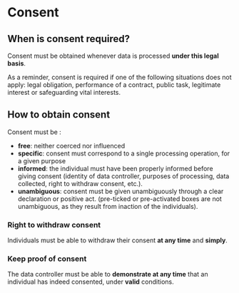# Consent

## When is consent required?

Consent must be obtained whenever data is processed **under this legal basis**.

As a reminder, consent is required if one of the following situations does not apply:
legal obligation, performance of a contract, public task, legitimate interest or safeguarding vital interests.

## How to obtain consent

Consent must be :

- **free**: neither coerced nor influenced
- **specific**: consent must correspond to a single processing operation, for a given purpose
- **informed**: the individual must have been properly informed before giving consent
  (identity of data controller, purposes of processing, data collected, right to withdraw consent, etc.).
- **unambiguous**: consent must be given unambiguously through a clear declaration or positive act.
  (pre-ticked or pre-activated boxes are not unambiguous, as they result from inaction of the individuals).

### Right to withdraw consent

Individuals must be able to withdraw their consent **at any time** and **simply**.

### Keep proof of consent

The data controller must be able to **demonstrate at any time** that an individual has indeed consented, under **valid** conditions.
